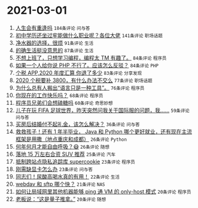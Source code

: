 # 2021-03-01

1. [人生会有重逢吗](https://www.v2ex.com/t/757138) `184条评论` `问与答`
1. [初中学历还坐过牢能做什么职业呢？各位大佬](https://www.v2ex.com/t/757331) `141条评论` `职场话题`
1. [净水器的选择，很烦](https://www.v2ex.com/t/757161) `91条评论` `生活`
1. [的确生活挺没意思的](https://www.v2ex.com/t/757100) `87条评论` `生活`
1. [不想上班了，只想学习编程，编程太 TM 有趣了。](https://www.v2ex.com/t/757097) `84条评论` `程序员`
1. [如果一个人给你说 PHP 不行了。应该怎么反驳？](https://www.v2ex.com/t/757205) `84条评论` `PHP`
1. [个税 APP,2020 年度汇算 你退了多少](https://www.v2ex.com/t/757338) `83条评论` `分享发现`
1. [2020 个税要补 3800，有什么办法不交么](https://www.v2ex.com/t/757130) `77条评论` `职场话题`
1. [为什么总有人搬出“语言只是一种工具”。](https://www.v2ex.com/t/757250) `76条评论` `程序员`
1. [你现在的工作快乐吗？](https://www.v2ex.com/t/757271) `68条评论` `程序员`
1. [程序员兄弟们会想磕糖吗](https://www.v2ex.com/t/757190) `60条评论` `奇思妙想`
1. [儿子在玩 FIFA 足球世界，昨天突然问我关于国际服的问题，我……](https://www.v2ex.com/t/757095) `59条评论` `问与答`
1. [买房后结婚付不起礼金，该怎么解决？](https://www.v2ex.com/t/757384) `36条评论` `问与答`
1. [救救孩子！还有 1 年半毕业， Java 和 Python 哪个更好就业，还有现在主流框架是用撒（地点重庆和成都）](https://www.v2ex.com/t/757354) `26条评论` `Python`
1. [何年何月才能自由呼吸？😷](https://www.v2ex.com/t/757260) `26条评论` `随想`
1. [落地 15 万左右合资 SUV 推荐](https://www.v2ex.com/t/757233) `25条评论` `汽车`
1. [抵制跨站点隐私追踪库 supercookie](https://www.v2ex.com/t/757467) `23条评论` `程序员`
1. [刚需缺显卡怎么办](https://www.v2ex.com/t/757223) `23条评论` `问与答`
1. [同志们！尿酸高喝水真的有用！](https://www.v2ex.com/t/757142) `22条评论` `生活`
1. [webdav 和 sftp 哪个快？](https://www.v2ex.com/t/757293) `21条评论` `NAS`
1. [如何让局域网里其他机器能够 ping 通 VM 的 only-host 模式](https://www.v2ex.com/t/757111) `20条评论` `程序员`
1. [老板说：“这是量子推拿。”](https://www.v2ex.com/t/757093) `20条评论` `随想`
